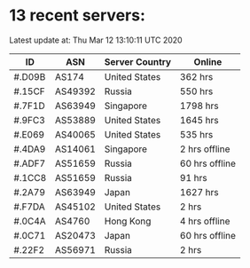 # 13 recent servers:

Latest update at: Thu Mar 12 13:10:11 UTC 2020

| ID | ASN | Server Country | Online |
| -- | --- | -------------- | ------ |
| #.D09B | AS174 | United States | 362 hrs |
| #.15CF | AS49392 | Russia | 550 hrs |
| #.7F1D | AS63949 | Singapore | 1798 hrs |
| #.9FC3 | AS53889 | United States | 1645 hrs |
| #.E069 | AS40065 | United States | 535 hrs |
| #.4DA9 | AS14061 | Singapore | 2 hrs offline |
| #.ADF7 | AS51659 | Russia | 60 hrs offline |
| #.1CC8 | AS51659 | Russia | 91 hrs |
| #.2A79 | AS63949 | Japan | 1627 hrs |
| #.F7DA | AS45102 | United States | 2 hrs |
| #.0C4A | AS4760 | Hong Kong | 4 hrs offline |
| #.0C71 | AS20473 | Japan | 60 hrs offline |
| #.22F2 | AS56971 | Russia | 2 hrs |

